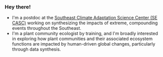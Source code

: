 ### Hey there!

* I'm a postdoc at the [Southeast Climate Adaptation Science Center (SE CASC)](https://secasc.ncsu.edu) working on synthesizing the impacts of extreme, compounding events throughout the Southeast.
* I'm a plant community ecologist by training, and I'm broadly interested in exploring how plant communities and their associated ecosystem functions are impacted by human-driven global changes, particularly through data synthesis.

<!--
**sbperez/sbperez** is a ✨ _special_ ✨ repository because its `README.md` (this file) appears on your GitHub profile.

Here are some ideas to get you started:

- 🔭 I’m currently working on ...
- 🌱 I’m currently learning ...
- 👯 I’m looking to collaborate on ...
- 🤔 I’m looking for help with ...
- 💬 Ask me about ...
- 📫 How to reach me: ...
- 😄 Pronouns: ...
- ⚡ Fun fact: ...
-->
